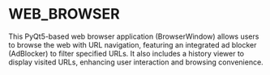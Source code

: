 # WEB_BROWSER
This PyQt5-based web browser application (BrowserWindow) allows users to browse the web with URL navigation, featuring an integrated ad blocker (AdBlocker) to filter specified URLs. It also includes a history viewer to display visited URLs, enhancing user interaction and browsing convenience.
